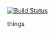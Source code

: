 [![Build Status](https://drone.dev.aws.blue.psu.edu/api/badges/whereismyjetpack/random-gif/status.svg)](https://drone.dev.aws.blue.psu.edu/whereismyjetpack/random-gif)


things

